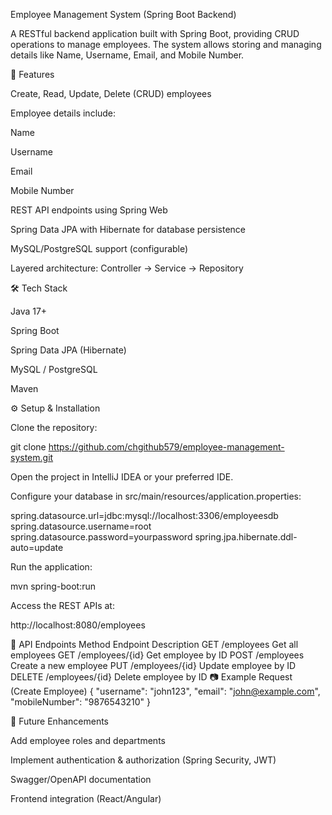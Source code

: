 Employee Management System (Spring Boot Backend)

A RESTful backend application built with Spring Boot, providing CRUD operations to manage employees.
The system allows storing and managing details like Name, Username, Email, and Mobile Number.

🚀 Features

Create, Read, Update, Delete (CRUD) employees

Employee details include:

Name

Username

Email

Mobile Number

REST API endpoints using Spring Web

Spring Data JPA with Hibernate for database persistence

MySQL/PostgreSQL support (configurable)

Layered architecture: Controller → Service → Repository

🛠 Tech Stack

Java 17+

Spring Boot

Spring Data JPA (Hibernate)

MySQL / PostgreSQL

Maven

⚙️ Setup & Installation

Clone the repository:

git clone https://github.com/chgithub579/employee-management-system.git


Open the project in IntelliJ IDEA or your preferred IDE.

Configure your database in src/main/resources/application.properties:

spring.datasource.url=jdbc:mysql://localhost:3306/employeesdb
spring.datasource.username=root
spring.datasource.password=yourpassword
spring.jpa.hibernate.ddl-auto=update


Run the application:

mvn spring-boot:run


Access the REST APIs at:

http://localhost:8080/employees

📡 API Endpoints
Method	Endpoint	Description
GET	/employees	Get all employees
GET	/employees/{id}	Get employee by ID
POST	/employees	Create a new employee
PUT	/employees/{id}	Update employee by ID
DELETE	/employees/{id}	Delete employee by ID
📷 Example Request (Create Employee)
{
"username": "john123",
"email": "john@example.com",
"mobileNumber": "9876543210"
}

📌 Future Enhancements

Add employee roles and departments

Implement authentication & authorization (Spring Security, JWT)

Swagger/OpenAPI documentation

Frontend integration (React/Angular)
